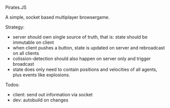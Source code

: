 Pirates.JS

A simple, socket based multiplayer browsergame. 

Strategy: 
 - server should own single source of truth, that is: state should be immutable on client
 - when client pushes a button, state is updated on server and rebroadcast on all clients
 - colission-detection should also happen on server only and trigger broadcast
 - state does only need to contain positions and velocities of all agents, plus events like explosions. 

Todos:
 - client: send out information via socket
 - dev: autobuild on changes



